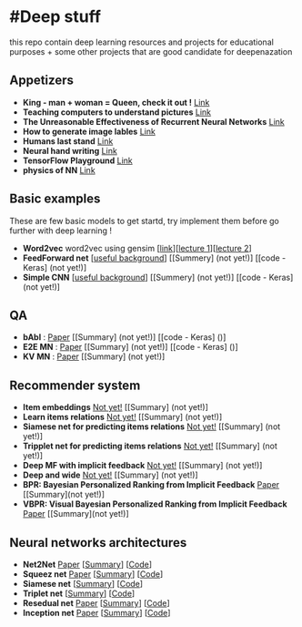 #Deep stuff 
=================

this repo contain deep learning resources and projects for educational purposes + some other projects that are good candidate for deepenazation 

Appetizers
----------
- **King - man + woman = Queen, check it out !** [Link](http://rare-technologies.com/word2vec-tutorial/)
- **Teaching computers to understand pictures** [Link](https://www.ted.com/talks/fei_fei_li_how_we_re_teaching_computers_to_understand_pictures?language=en)
- **The Unreasonable Effectiveness of Recurrent Neural Networks** [Link](http://karpathy.github.io/2015/05/21/rnn-effectiveness/)
- **How to generate image lables** [Link](http://cs.stanford.edu/people/karpathy/deepimagesent/)
- **Humans last stand** [Link](https://deepmind.com/alpha-go)
- **Neural hand writing** [Link](http://www.cs.toronto.edu/~graves/handwriting.html)
- **TensorFlow Playground** [Link](http://playground.tensorflow.org)
- **physics of NN** [Link](http://arxiv.org/pdf/1608.08225v1.pdf)

Basic examples
-------------
These are few basic models to get startd, try implement them before go further with deep learning !
- **Word2vec** word2vec using gensim [[link](http://rare-technologies.com/word2vec-tutorial/)][[lecture 1]( https://www.youtube.com/watch?v=kZteabVD8sU&index=1&list=PLmImxx8Char9Ig0ZHSyTqGsdhb9weEGam)][[lecture 2](https://www.youtube.com/watch?v=xhHOL3TNyJs&index=2&list=PLmImxx8Char9Ig0ZHSyTqGsdhb9weEGam)]
- **FeedForward net** [[useful background](http://ufldl.stanford.edu/wiki/index.php/UFLDL_Tutorial)] [[Summery] (not yet!)] [[code - Keras] (not yet!)]
- **Simple CNN** [[useful background](http://cs231n.github.io/convolutional-networks/)] [[Summery] (not yet!)] [[code - Keras] (not yet!)]

QA
------
- **bAbI** : [Paper](http://arxiv.org/abs/1502.05698) [[Summary] (not yet!)] [[code - Keras] ()]
- **E2E MN** : [Paper](http://arxiv.org/abs/1502.05698) [[Summary] (not yet!)] [[code - Keras] ()]
- **KV MN** : [Paper](http://arxiv.org/pdf/1502.05698.pdf) [[Summary] (not yet!)]

Recommender system
------------------

- **Item embeddings** [Not yet!]() [[Summary] (not yet!)]
- **Learn items relations** [Not yet!]() [[Summary] (not yet!)]
- **Siamese net for predicting items relations** [Not yet!]() [[Summary] (not yet!)]
- **Tripplet net for predicting items relations** [Not yet!]() [[Summary] (not yet!)]
- **Deep MF with implicit feedback** [Not yet!]() [[Summary] (not yet!)]
- **Deep and wide** [Not yet!]() [[Summary] (not yet!)]
- **BPR: Bayesian Personalized Ranking from Implicit Feedback** [Paper](https://arxiv.org/pdf/1205.2618.pdf) [[Summary](not yet!)]
- **VBPR: Visual Bayesian Personalized Ranking from Implicit Feedback** [Paper](http://cseweb.ucsd.edu/~jmcauley/pdfs/aaai16.pdf) [[Summary](not yet!)]

Neural networks architectures
----------------------------------
- **Net2Net** [Paper]() [[Summary]()] [[Code]()]
- **Squeez net** [Paper]() [[Summary]()] [[Code]()]
- **Siamese net** [[Summary]()] [[Code]()]
- **Triplet net** [[Summary]()] [[Code]()]
- **Resedual net** [Paper]() [[Summary]()] [[Code]()]
- **Inception net** [Paper]() [[Summary]()] [[Code]()]
